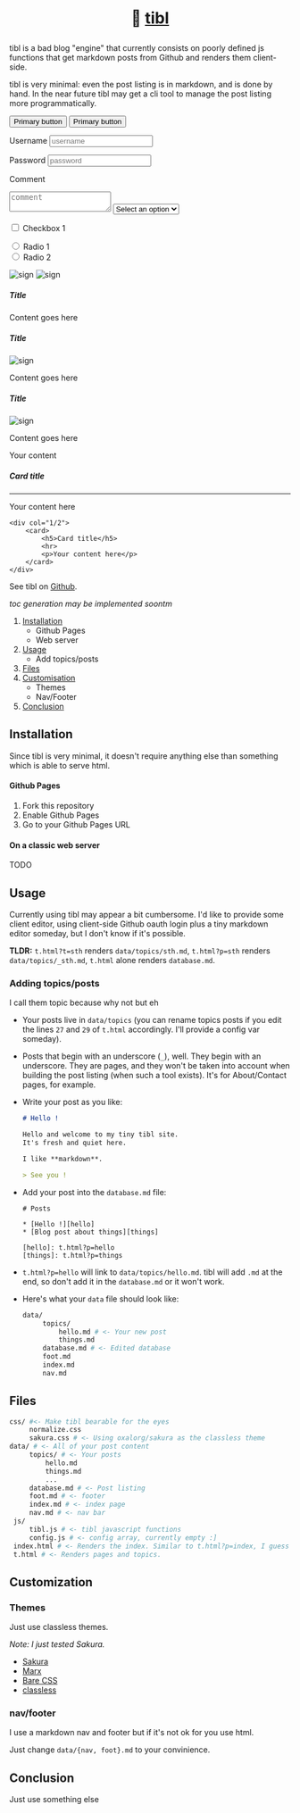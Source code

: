 # <p style="text-align: center;">🗿 [tibl](index.html)</p>

tibl is a bad blog "engine" that currently consists on poorly defined js functions that get markdown posts from Github and renders them client-side.

tibl is very minimal: even the post listing is in markdown, and is done by hand. In the near future tibl may get a cli tool to manage the post listing more programmatically.

<button primary>Primary button</button>
<button primary round>Primary button</button>

<label>Username</label>
<input type="text" placeholder="username">

<label>Password</label>
<input type="password" placeholder="password">

<label>Comment</label>
<textarea placeholder="comment"></textarea>

<!-- select and option -->
<select>
	<option disabled selected>Select an option</option>
	<option>Option One</option>
</select>

<!-- checkbox -->
<input type="checkbox" id="checkbox-1"> <label for="checkbox-1">Checkbox 1</label>

<!-- radio -->
<input type="radio" name="radio" id="radio-1"> <label for="radio-1">Radio 1</label><br><input type="radio" name="radio" id="radio-2"> <label for="radio-2">Radio 2</label>

<img src="sign.jpg" alt="sign">

<!-- image at the top -->
<card>
<img src="sign.jpg" alt="sign">
<h5>Title</h5>
<p>Content goes here</p>
</card>

<!-- image in the middle -->
<card>
<h5>Title</h5>
<img src="sign.jpg" alt="sign">
<p>Content goes here</p>
</card>

<!-- image in the middle -->
<card>
<h5>Title</h5>
<img src="sign.jpg" alt="sign">
<p>Content goes here</p>
</card>

<!-- card element -->
<card>
	<p>Your content</p>
</card>

<!-- card within a grid -->
<grid>
	<div col="1/2">
		<card>
			<h5>Card title</h5>
			<hr>
			<p>Your content here</p>
		</card>
	</div>
	
	<div col="1/2">
		<card>
			<h5>Card title</h5>
			<hr>
			<p>Your content here</p>
		</card>
	</div>
</grid>

See tibl on [Github](https://github.com/Uinelj/tibl).

_toc generation may be implemented soontm_

1. [Installation](#Installation)
    - Github Pages
    - Web server
2. [Usage](#Usage)
    - Add topics/posts
3. [Files](#Files)
4. [Customisation](#Customisation)
    - Themes
    - Nav/Footer
5. [Conclusion](#Conclusion)

## <a name="Installation"></a>Installation

Since tibl is very minimal, it doesn't require anything else than something which is able to serve html.

#### Github Pages

1. Fork this repository
2. Enable Github Pages
3. Go to your Github Pages URL

#### On a classic web server

TODO

## <a name="Usage"></a>Usage

Currently using tibl may appear a bit cumbersome.
I'd like to provide some client editor, using client-side Github oauth login plus a tiny markdown editor someday, but I don't know if it's possible.

**TLDR:** `t.html?t=sth` renders `data/topics/sth.md`, `t.html?p=sth` renders `data/topics/_sth.md`, `t.html` alone renders `database.md`.

### Adding topics/posts

I call them topic because why not but eh

* Your posts live in `data/topics` (you can rename topics posts if you edit the lines `27` and `29` of `t.html` accordingly. I'll provide a config var someday).

* Posts that begin with an underscore (`_`), well. They begin with an underscore. They are pages, and they won't be taken into account when building the post listing (when such a tool exists). It's for About/Contact pages, for example.

* Write your post as you like:
  ```markdown
  # Hello ! 

  Hello and welcome to my tiny tibl site. 
  It's fresh and quiet here.

  I like **markdown**.

  > See you !
  ```

* Add your post into the `database.md` file: 

    ```
    # Posts

    * [Hello !][hello]
    * [Blog post about things][things]

    [hello]: t.html?p=hello
    [things]: t.html?p=things
    ```

* `t.html?p=hello` will link to `data/topics/hello.md`. tibl will add `.md` at the end, so don't add it in the `database.md` or it won't work.
* Here's what your `data` file should look like:
   ```bash
   data/
        topics/
            hello.md # <- Your new post
            things.md
        database.md # <- Edited database
        foot.md
        index.md
        nav.md
   ``` 
## <a name="Files"></a>Files

   ```bash
   css/ #<- Make tibl bearable for the eyes
        normalize.css
        sakura.css # <- Using oxalorg/sakura as the classless theme
   data/ # <- All of your post content
        topics/ # <- Your posts
            hello.md
            things.md
            ...
        database.md # <- Post listing
        foot.md # <- footer
        index.md # <- index page
        nav.md # <- nav bar
    js/
        tibl.js # <- tibl javascript functions
        config.js # <- config array, currently empty :]
    index.html # <- Renders the index. Similar to t.html?p=index, I guess
    t.html # <- Renders pages and topics.
   ``` 

## <a name="Customization"></a>Customization

### Themes

  Just use classless themes.

  _Note: I just tested Sakura._

  - [Sakura](https://oxal.org/projects/sakura/demo/)
  - [Marx](https://mblode.github.io/marx/)
  - [Bare CSS](http://barecss.com)
  - [classless](https://classless.alhur.es/themes/)

### nav/footer

  I use a markdown nav and footer but if it's not ok for you use html.

  Just change `data/{nav, foot}.md` to your convinience.

## <a name="Conclusion"></a>Conclusion

  Just use something else
